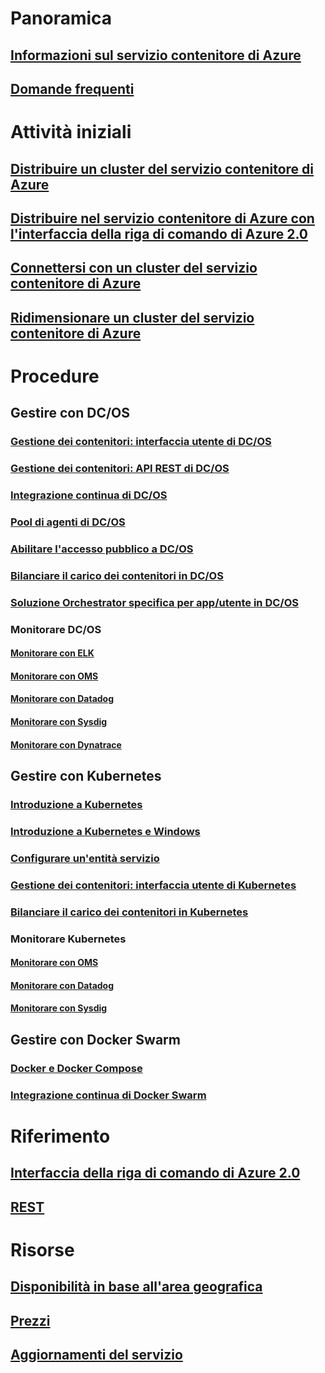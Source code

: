 # Panoramica
## [Informazioni sul servizio contenitore di Azure](container-service-intro.md)
## [Domande frequenti](container-service-faq.md)
# Attività iniziali
## [Distribuire un cluster del servizio contenitore di Azure](container-service-deployment.md)
## [Distribuire nel servizio contenitore di Azure con l'interfaccia della riga di comando di Azure 2.0](container-service-create-acs-cluster-cli.md)
## [Connettersi con un cluster del servizio contenitore di Azure](container-service-connect.md)
## [Ridimensionare un cluster del servizio contenitore di Azure](container-service-scale.md)
# Procedure
## Gestire con DC/OS
### [Gestione dei contenitori: interfaccia utente di DC/OS](container-service-mesos-marathon-ui.md)
### [Gestione dei contenitori: API REST di DC/OS](container-service-mesos-marathon-rest.md)
### [Integrazione continua di DC/OS](container-service-setup-ci-cd.md)
### [Pool di agenti di DC/OS](container-service-dcos-agents.md)
### [Abilitare l'accesso pubblico a DC/OS](container-service-enable-public-access.md)
### [Bilanciare il carico dei contenitori in DC/OS](container-service-load-balancing.md)
### [Soluzione Orchestrator specifica per app/utente in DC/OS](container-service-application-specific-marathon.md)
### Monitorare DC/OS
#### [Monitorare con ELK](container-service-monitoring-elk.md)
#### [Monitorare con OMS](container-service-monitoring-oms.md)
#### [Monitorare con Datadog](container-service-monitoring.md)
#### [Monitorare con Sysdig](container-service-monitoring-sysdig.md)
#### [Monitorare con Dynatrace](container-service-monitoring-dynatrace.md)
## Gestire con Kubernetes
### [Introduzione a Kubernetes](container-service-kubernetes-walkthrough.md)
### [Introduzione a Kubernetes e Windows](container-service-kubernetes-windows-walkthrough.md)
### [Configurare un'entità servizio](container-service-kubernetes-service-principal.md)
### [Gestione dei contenitori: interfaccia utente di Kubernetes](container-service-kubernetes-ui.md)
### [Bilanciare il carico dei contenitori in Kubernetes](container-service-kubernetes-load-balancing.md)
### Monitorare Kubernetes
#### [Monitorare con OMS](container-service-kubernetes-oms.md)
#### [Monitorare con Datadog](container-service-kubernetes-datadog.md)
#### [Monitorare con Sysdig](container-service-kubernetes-sysdig.md)
## Gestire con Docker Swarm
### [Docker e Docker Compose](container-service-docker-swarm.md)
### [Integrazione continua di Docker Swarm](container-service-docker-swarm-setup-ci-cd.md)
# Riferimento
## [Interfaccia della riga di comando di Azure 2.0](/cli/azure/acs)
## [REST](/rest/api/compute/containerservices)
# Risorse
## [Disponibilità in base all'area geografica](https://azure.microsoft.com/regions/services/)
## [Prezzi](https://azure.microsoft.com/pricing/details/container-service/)
## [Aggiornamenti del servizio](https://azure.microsoft.com/en-us/updates/?product=container-service&updatetype=&platform=)

